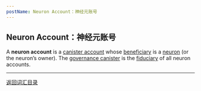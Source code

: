```yaml
---
postName: Neuron Account：神经元账号
---
```

## Neuron Account：神经元账号

A **neuron account** is a [canister account](../C/canisteraccount) whose [beneficiary](../B/beneficiary) is a [neuron](neuron) (or the neuron’s owner). The [governance canister](../G/governancecanister) is the [fiduciary](../F/fiduciary) of all neuron accounts.

---
[返回词汇目录](../glossary)